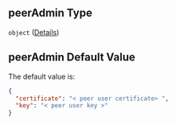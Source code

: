 ## peerAdmin Type

`object` ([Details](btpsa-usecase-properties-services-items-allof-1-then-allof-46-then-allof-2-then-properties-parameters-properties-peeradmin.md))

## peerAdmin Default Value

The default value is:

```json
{
  "certificate": "< peer user certificate> ",
  "key": "< peer user key >"
}
```
